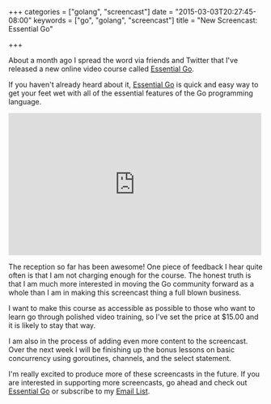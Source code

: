 +++
categories = ["golang", "screencast"]
date = "2015-03-03T20:27:45-08:00"
keywords = ["go", "golang", "screencast"]
title = "New Screencast: Essential Go"

+++

About a month ago I spread the word via friends and Twitter that I've released a new online video course called [Essential Go](https://www.kajabinext.com/marketplace/courses/1-essential-go).

If you haven't already heard about it, [Essential Go](https://www.kajabinext.com/marketplace/courses/1-essential-go) is quick and easy way to get your feet wet with all of the essential features of the Go programming language.

<div class="video-wrapper">
  <iframe src="https://player.vimeo.com/video/121262146" width="500" height="281" frameborder="0" webkitallowfullscreen mozallowfullscreen allowfullscreen></iframe>
</div>

The reception so far has been awesome! One piece of feedback I hear quite often is that I am not charging enough for the course. The honest truth is that I am much more interested in moving the Go community forward as a whole than I am in making this screencast thing a full blown business.

I want to make this course as accessible as possible to those who want to learn go through polished video training, so I've set the price at $15.00 and it is likely to stay that way.

I am also in the process of adding even more content to the screencast. Over the next week I will be finishing up the bonus lessons on basic concurrency using goroutines, channels, and the select statement.

I'm really excited to produce more of these screencasts in the future. If you are interested in supporting more screencasts, go ahead and check out [Essential Go](https://www.kajabinext.com/marketplace/courses/1-essential-go) or subscribe to my <a href="#" data-mp-popup-trigger>Email List</a>.
